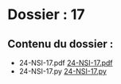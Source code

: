 # Dossier : 17
 
 ## Contenu du dossier : 
- 24-NSI-17.pdf [24-NSI-17.pdf](./24-NSI-17.pdf)
- 24-NSI-17.py [24-NSI-17.py](./24-NSI-17.py)
